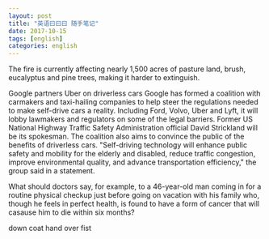 ```yaml
---
layout: post
title: "英语曰曰曰 随手笔记"
date: 2017-10-15
tags: [english]
categories: english
---
```


The fire is currently affecting nearly 1,500 acres of pasture land, brush,  eucalyptus and pine trees, making it harder to extinguish.


Google partners Uber on driverless cars
Google has formed a coalition with carmakers and taxi-hailing companies to help steer the regulations needed to make self-drive cars a reality.
Including Ford, Volvo, Uber and Lyft, it will lobby lawmakers and regulators on some of the legal barriers.
Former US National Highway Traffic Safety Administration official David Strickland will be its spokesman.
The coalition also aims to convince the public of the benefits of driverless cars.
"Self-driving technology will enhance public safety and mobility for the elderly and disabled, reduce traffic congestion, improve environmental quality, and advance transportation efficiency," the group said in a statement.

What should doctors say, for example, to a 46-year-old man coming in for a routine physical checkup just before going on vacation with his family who, though he feels in perfect health, is found to have a form of cancer that will casause him to die within six months?

down coat
hand over fist